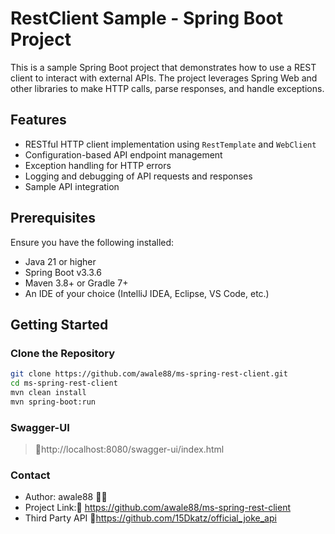 # RestClient Sample - Spring Boot Project

This is a sample Spring Boot project that demonstrates how to use a REST client to interact with external APIs. 
The project leverages Spring Web and other libraries to make HTTP calls, parse responses, and handle exceptions.

## Features

- RESTful HTTP client implementation using `RestTemplate` and `WebClient`
- Configuration-based API endpoint management
- Exception handling for HTTP errors
- Logging and debugging of API requests and responses
- Sample API integration

## Prerequisites

Ensure you have the following installed:
- Java 21 or higher
- Spring Boot v3.3.6
- Maven 3.8+ or Gradle 7+
- An IDE of your choice (IntelliJ IDEA, Eclipse, VS Code, etc.)

## Getting Started

### Clone the Repository

```bash
git clone https://github.com/awale88/ms-spring-rest-client.git
cd ms-spring-rest-client
mvn clean install
mvn spring-boot:run
```
### Swagger-UI
>🔗http://localhost:8080/swagger-ui/index.html

### Contact
- Author: awale88 🐱‍👤
- Project Link:🔗 https://github.com/awale88/ms-spring-rest-client
- Third Party API 🔗https://github.com/15Dkatz/official_joke_api